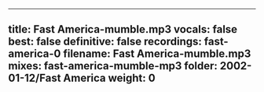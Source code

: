 
---
title: Fast America-mumble.mp3
vocals: false
best: false
definitive: false
recordings: fast-america-0
filename: Fast America-mumble.mp3
mixes: fast-america-mumble-mp3
folder: 2002-01-12/Fast America
weight: 0
---
